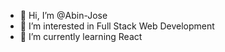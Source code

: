 - 👋 Hi, I’m @Abin-Jose
- 👀 I’m interested in Full Stack Web Development
- 🌱 I’m currently learning React
<!-- 💞️ I’m looking to collaborate on ...
- 📫 How to reach me ...--->

<!---
Abin-Jose/Abin-Jose is a ✨ special ✨ repository because its `README.md` (this file) appears on your GitHub profile.
You can click the Preview link to take a look at your changes.
--->
